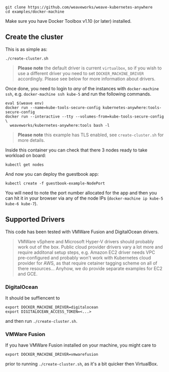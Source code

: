 ```
git clone https://github.com/weaveworks/weave-kubernetes-anywhere
cd examples/docker-machine
```

Make sure you have Docker Toolbox v1.10 (or later) installed.

## Create the cluster

This is as simple as:
```
./create-cluster.sh
```

> **Please note** the default driver is current `virtualbox`, so if you wish to
> use a different driver you need to set `DOCKER_MACHINE_DRIVER` accordingly.
> Please see below for more information about drivers.


Once done, you need to login to _any_ of the instances with `docker-machine ssh`,
e.g. `docker-machine ssh kube-5` and run the following commands.

```
eval $(weave env)
docker run --name=kube-tools-secure-config kubernetes-anywhere:tools-secure-config
docker run --interactive --tty --volumes-from=kube-tools-secure-config \
  weaveworks/kubernetes-anywhere:tools bash -l
```

> **Please note** this example has TLS enabled, see `create-cluster.sh` for more details.

Inside this container you can check that there 3 nodes ready to take workload on board:
```
kubectl get nodes
```

And now you can deploy the guestbook app:
```
kubectl create -f guestbook-example-NodePort
```

You will need to note the port number allocated for the app and then you can hit it in
your browser via any of the node IPs (`docker-machine ip kube-5 kube-6 kube-7`).

## Supported Drivers

This code has been tested with VMWare Fusion and DigitalOcean drivers.

> VMWare vSphere and Microsoft Hyper-V drivers should probably work out of the box.
> Public cloud provider drivers vary a lot more and require additonal setup steps,
> e.g. Amazon EC2 driver needs VPC pre-configured and probably won't work with
> Kubernetes cloud provider for AWS, as that require cetainer tagging scheme on
> all of there resources... Anyhow, we do provide separate examples for EC2 and GCE.

### DigitalOcean

It should be suffiencent to
```
export DOCKER_MACHINE_DRIVER=digitalocean
export DIGITALOCEAN_ACCESS_TOKEN=<...>
```
and then run `./create-cluster.sh`.

### VMWare Fusion

If you have VMWare Fusion installed on your machine, you might care to
```
export DOCKER_MACHINE_DRIVER=vmwarefusion
```
prior to running `./create-cluster.sh`, as it's a bit quicker then VirtualBox.
